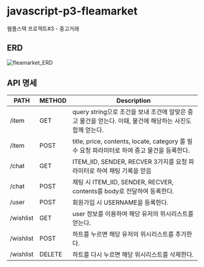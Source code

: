 # javascript-p3-fleamarket

웹풀스택 프로젝트#3 - 중고거래

## ERD

![fleamarket_ERD](https://user-images.githubusercontent.com/49841765/135079251-47d103c2-b077-40f1-8072-a6999629ad04.png)

## API 명세

| PATH      | METHOD | Description                                                                                              |
| --------- | ------ | -------------------------------------------------------------------------------------------------------- |
| /item     | GET    | query string으로 조건을 보내 조건에 알맞은 중고 물건을 얻는다. 이때, 물건에 해당하는 사진도 함께 얻는다. |
| /item     | POST   | title, price, contents, locate, category 를 필수 요청 파라미터로 하여 중고 물건을 등록한다.              |
| /chat     | GET    | ITEM_IID, SENDER, RECVER 3가지를 요청 파라미터로 하여 채팅 기록을 얻음                                   |
| /chat     | POST   | 채팅 시 ITEM_IID, SENDER, RECVER, contents를 body로 전달하여 등록한다.                                   |
| /user     | POST   | 회원가입 시 USERNAME을 등록한다.                                                                         |
| /wishlist | GET    | user 정보를 이용하여 해당 유저의 위시리스트를 얻는다.                                                    |
| /wishlist | POST   | 하트를 누르면 해당 유저의 위시리스트를 추가한다.                                                         |
| /wishlist | DELETE | 하트를 다시 누르면 해당 위시리스트를 삭제한다.                                                           |
